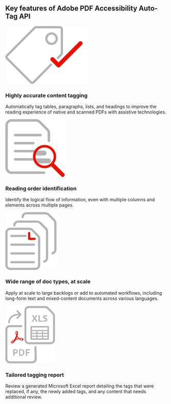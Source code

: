 
<TitleBlock slots="heading" theme="light" className="titleBlock-align-left accessibility-key-feature-title"/>

## Key features of Adobe PDF Accessibility Auto-Tag API

<TextBlock slots="image, heading, text" width="25%" theme="light" className="align-left iocn-size  horizontal-align-heading Benefits-one"/>

![EMPTY_ALT](../../images/autoTagKeyFOne.svg)

### Highly accurate content tagging

Automatically tag tables, paragraphs, lists, and headings to improve the reading experience of native and scanned PDFs with assistive technologies.

<TextBlock slots="image, heading, text" width="25%" theme="light" className="align-left iocn-size  horizontal-align-heading Benefits-two"/>

![EMPTY_ALT](../../images/readingOrder.svg)

### Reading order identification

Identify the logical flow of information, even with multiple columns and elements across multiple pages.

<TextBlock slots="image, heading, text" width="25%" theme="light" className="align-left iocn-size  link horizontal-align-heading linking Benefits-three"/>

![EMPTY_ALT](../../images/wideRange.svg)

### Wide range of doc types, at scale

Apply at scale to large backlogs or add to automated workflows, including long-form text and mixed-content documents across various languages.

<TextBlock slots="image, heading, text" width="25%" theme="light" className="align-left iocn-size  link horizontal-align-heading linking Benefits-four"/>

![EMPTY_ALT](../../images/tailoredTagging.svg)

### Tailored tagging report

Review a generated Microsoft Excel report detailing the tags that were replaced, if any, the newly added tags, and any content that needs additional review.
